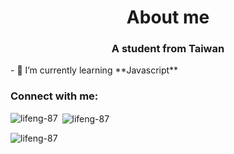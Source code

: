 <h1 align="center">About me</h1>
<h3 align="center">A student from Taiwan</h3>
- 🌱 I’m currently learning **Javascript**

<h3 align="left">Connect with me:</h3>
<p align="left">
</p>

<p><img align="left" src="https://github-readme-stats.vercel.app/api/top-langs?username=lifeng-87&show_icons=true&locale=en&layout=compact" alt="lifeng-87" /></p>

<p>&nbsp;<img align="center" src="https://github-readme-stats.vercel.app/api?username=lifeng-87&show_icons=true&locale=en" alt="lifeng-87" /></p>

<p><img align="center" src="https://github-readme-streak-stats.herokuapp.com/?user=lifeng-87&" alt="lifeng-87" /></p>
